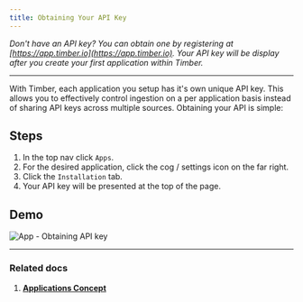 ```yaml
---
title: Obtaining Your API Key
---
```

*Don't have an API key? You can obtain one by registering at [https://app.timber.io](https://app.timber.io). Your API key will be display after you create your first application within Timber.*

---

With Timber, each application you setup has it's own unique API key. This allows you to effectively control ingestion on a per application basis instead of sharing API keys across multiple sources. Obtaining your API is simple:


## Steps

1. In the top nav click `Apps`.
2. For the desired application, click the cog / settings icon on the far right.
3. Click the `Installation` tab.
4. Your API key will be presented at the top of the page.


## Demo

![App - Obtaining API key](//images.contentful.com/h6vh38q7qvzk/6nWlFSy0FOEYkCkmAcaSIc/c4064b2fb2e96977874e64951c902ad0/Screen_Recording_2017-08-12_at_11.15_AM.gif)

---

### Related docs

1. [**Applications Concept**](/docs/concepts/applications)
